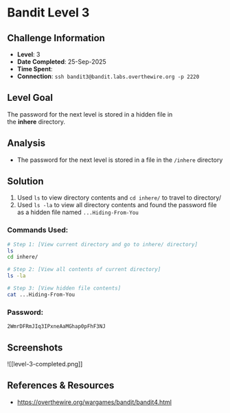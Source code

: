 # Bandit Level 3

## Challenge Information
- **Level**: 3
- **Date Completed**: 25-Sep-2025
- **Time Spent**: 
- **Connection**: `ssh bandit3@bandit.labs.overthewire.org -p 2220`

## Level Goal
The password for the next level is stored in a hidden file in the **inhere** directory.

## Analysis
- The password for the next level is stored in a file in the `/inhere` directory

## Solution
1. Used `ls` to view directory contents and `cd inhere/` to travel to directory/
2. Used `ls -la` to view all directory contents and found the password file as a hidden file named `...Hiding-From-You`

### Commands Used:
```bash
# Step 1: [View current directory and go to inhere/ directory]
ls
cd inhere/

# Step 2: [View all contents of current directory]  
ls -la

# Step 3: [View hidden file contents]
cat ...Hiding-From-You
```
### Password: 
```
2WmrDFRmJIq3IPxneAaMGhap0pFhF3NJ
```
## Screenshots
![[level-3-completed.png]]

## References & Resources
- https://overthewire.org/wargames/bandit/bandit4.html